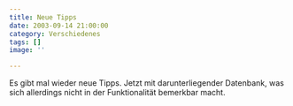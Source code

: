 ```yaml
---
title: Neue Tipps
date: 2003-09-14 21:00:00
category: Verschiedenes
tags: []
image: ''

---
```


Es gibt mal wieder neue Tipps. Jetzt mit darunterliegender Datenbank, was sich allerdings nicht in der Funktionalität bemerkbar macht.
